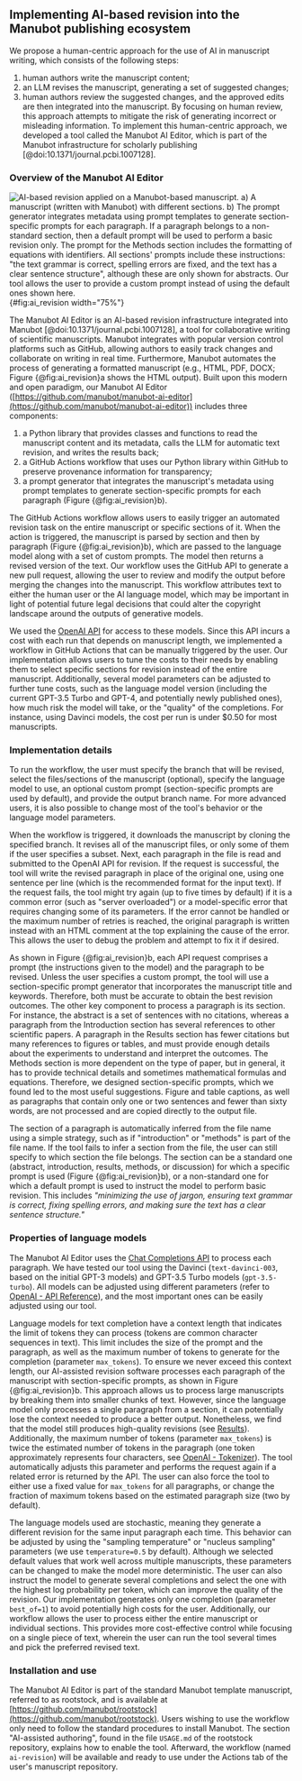 ## Implementing AI-based revision into the Manubot publishing ecosystem

We propose a human-centric approach for the use of AI in manuscript writing, which consists of the following steps:
1) human authors write the manuscript content;
2) an LLM revises the manuscript, generating a set of suggested changes;
3) human authors review the suggested changes, and the approved edits are then integrated into the manuscript.
By focusing on human review, this approach attempts to mitigate the risk of generating incorrect or misleading information.
To implement this human-centric approach, we developed a tool called the Manubot AI Editor, which is part of the Manubot infrastructure for scholarly publishing [@doi:10.1371/journal.pcbi.1007128].

### Overview of the Manubot AI Editor

![
**AI-based revision applied on a Manubot-based manuscript.**
**a)** A manuscript (written with Manubot) with different sections.
**b)** The prompt generator integrates metadata using prompt templates to generate section-specific prompts for each paragraph.
If a paragraph belongs to a non-standard section, then a default prompt will be used to perform a basic revision only.
The prompt for the Methods section includes the formatting of equations with identifiers.
All sections' prompts include these instructions: *"the text grammar is correct, spelling errors are fixed, and the text has a clear sentence structure"*, although these are only shown for abstracts.
Our tool allows the user to provide a custom prompt instead of using the default ones shown here.
](images/figure_1.svg "AI-based revision applied on a Manubot manuscript"){#fig:ai_revision width="75%"}

The Manubot AI Editor is an AI-based revision infrastructure integrated into Manubot [@doi:10.1371/journal.pcbi.1007128], a tool for collaborative writing of scientific manuscripts.
Manubot integrates with popular version control platforms such as GitHub, allowing authors to easily track changes and collaborate on writing in real time.
Furthermore, Manubot automates the process of generating a formatted manuscript (e.g., HTML, PDF, DOCX; Figure {@fig:ai_revision}a shows the HTML output).
Built upon this modern and open paradigm, our Manubot AI Editor ([https://github.com/manubot/manubot-ai-editor](https://github.com/manubot/manubot-ai-editor)) includes three components:
1) a Python library that provides classes and functions to read the manuscript content and its metadata, calls the LLM for automatic text revision, and writes the results back;
2) a GitHub Actions workflow that uses our Python library within GitHub to preserve provenance information for transparency;
3) a prompt generator that integrates the manuscript's metadata using prompt templates to generate section-specific prompts for each paragraph (Figure {@fig:ai_revision}b).


The GitHub Actions workflow allows users to easily trigger an automated revision task on the entire manuscript or specific sections of it.
When the action is triggered, the manuscript is parsed by section and then by paragraph (Figure {@fig:ai_revision}b), which are passed to the language model along with a set of custom prompts.
The model then returns a revised version of the text.
Our workflow uses the GitHub API to generate a new pull request, allowing the user to review and modify the output before merging the changes into the manuscript.
This workflow attributes text to either the human user or the AI language model, which may be important in light of potential future legal decisions that could alter the copyright landscape around the outputs of generative models.


We used the [OpenAI API](https://openai.com/api/) for access to these models.
Since this API incurs a cost with each run that depends on manuscript length, we implemented a workflow in GitHub Actions that can be manually triggered by the user.
Our implementation allows users to tune the costs to their needs by enabling them to select specific sections for revision instead of the entire manuscript.
Additionally, several model parameters can be adjusted to further tune costs, such as the language model version (including the current GPT-3.5 Turbo and GPT-4, and potentially newly published ones), how much risk the model will take, or the "quality" of the completions.
For instance, using Davinci models, the cost per run is under $0.50 for most manuscripts.


### Implementation details

To run the workflow, the user must specify the branch that will be revised, select the files/sections of the manuscript (optional), specify the language model to use, an optional custom prompt (section-specific prompts are used by default), and provide the output branch name.
For more advanced users, it is also possible to change most of the tool's behavior or the language model parameters.


When the workflow is triggered, it downloads the manuscript by cloning the specified branch.
It revises all of the manuscript files, or only some of them if the user specifies a subset.
Next, each paragraph in the file is read and submitted to the OpenAI API for revision.
If the request is successful, the tool will write the revised paragraph in place of the original one, using one sentence per line (which is the recommended format for the input text).
If the request fails, the tool might try again (up to five times by default) if it is a common error (such as "server overloaded") or a model-specific error that requires changing some of its parameters.
If the error cannot be handled or the maximum number of retries is reached, the original paragraph is written instead with an HTML comment at the top explaining the cause of the error.
This allows the user to debug the problem and attempt to fix it if desired.


As shown in Figure {@fig:ai_revision}b, each API request comprises a prompt (the instructions given to the model) and the paragraph to be revised.
Unless the user specifies a custom prompt, the tool will use a section-specific prompt generator that incorporates the manuscript title and keywords.
Therefore, both must be accurate to obtain the best revision outcomes.
The other key component to process a paragraph is its section.
For instance, the abstract is a set of sentences with no citations, whereas a paragraph from the Introduction section has several references to other scientific papers.
A paragraph in the Results section has fewer citations but many references to figures or tables, and must provide enough details about the experiments to understand and interpret the outcomes.
The Methods section is more dependent on the type of paper, but in general, it has to provide technical details and sometimes mathematical formulas and equations.
Therefore, we designed section-specific prompts, which we found led to the most useful suggestions.
Figure and table captions, as well as paragraphs that contain only one or two sentences and fewer than sixty words, are not processed and are copied directly to the output file.


The section of a paragraph is automatically inferred from the file name using a simple strategy, such as if "introduction" or "methods" is part of the file name.
If the tool fails to infer a section from the file, the user can still specify to which section the file belongs.
The section can be a standard one (abstract, introduction, results, methods, or discussion) for which a specific prompt is used (Figure {@fig:ai_revision}b), or a non-standard one for which a default prompt is used to instruct the model to perform basic revision.
This includes *"minimizing the use of jargon, ensuring text grammar is correct, fixing spelling errors, and making sure the text has a clear sentence structure."*


### Properties of language models

The Manubot AI Editor uses the [Chat Completions API](https://platform.openai.com/docs/guides/text-generation/chat-completions-api) to process each paragraph.
We have tested our tool using the Davinci (`text-davinci-003`, based on the initial GPT-3 models) and GPT-3.5 Turbo models (`gpt-3.5-turbo`).
All models can be adjusted using different parameters (refer to [OpenAI - API Reference](https://platform.openai.com/docs/api-reference/chat/create)), and the most important ones can be easily adjusted using our tool.


Language models for text completion have a context length that indicates the limit of tokens they can process (tokens are common character sequences in text).
This limit includes the size of the prompt and the paragraph, as well as the maximum number of tokens to generate for the completion (parameter `max_tokens`).
To ensure we never exceed this context length, our AI-assisted revision software processes each paragraph of the manuscript with section-specific prompts, as shown in Figure {@fig:ai_revision}b.
This approach allows us to process large manuscripts by breaking them into smaller chunks of text.
However, since the language model only processes a single paragraph from a section, it can potentially lose the context needed to produce a better output.
Nonetheless, we find that the model still produces high-quality revisions (see [Results](#sec:results)).
Additionally, the maximum number of tokens (parameter `max_tokens`) is twice the estimated number of tokens in the paragraph (one token approximately represents four characters, see [OpenAI - Tokenizer](https://platform.openai.com/tokenizer)).
The tool automatically adjusts this parameter and performs the request again if a related error is returned by the API.
The user can also force the tool to either use a fixed value for `max_tokens` for all paragraphs, or change the fraction of maximum tokens based on the estimated paragraph size (two by default).


The language models used are stochastic, meaning they generate a different revision for the same input paragraph each time.
This behavior can be adjusted by using the "sampling temperature" or "nucleus sampling" parameters (we use `temperature=0.5` by default).
Although we selected default values that work well across multiple manuscripts, these parameters can be changed to make the model more deterministic.
The user can also instruct the model to generate several completions and select the one with the highest log probability per token, which can improve the quality of the revision.
Our implementation generates only one completion (parameter `best_of=1`) to avoid potentially high costs for the user.
Additionally, our workflow allows the user to process either the entire manuscript or individual sections.
This provides more cost-effective control while focusing on a single piece of text, wherein the user can run the tool several times and pick the preferred revised text.


### Installation and use

The Manubot AI Editor is part of the standard Manubot template manuscript, referred to as rootstock, and is available at [https://github.com/manubot/rootstock](https://github.com/manubot/rootstock).
Users wishing to use the workflow only need to follow the standard procedures to install Manubot.
The section "AI-assisted authoring", found in the file `USAGE.md` of the rootstock repository, explains how to enable the tool.
Afterward, the workflow (named `ai-revision`) will be available and ready to use under the Actions tab of the user's manuscript repository.
